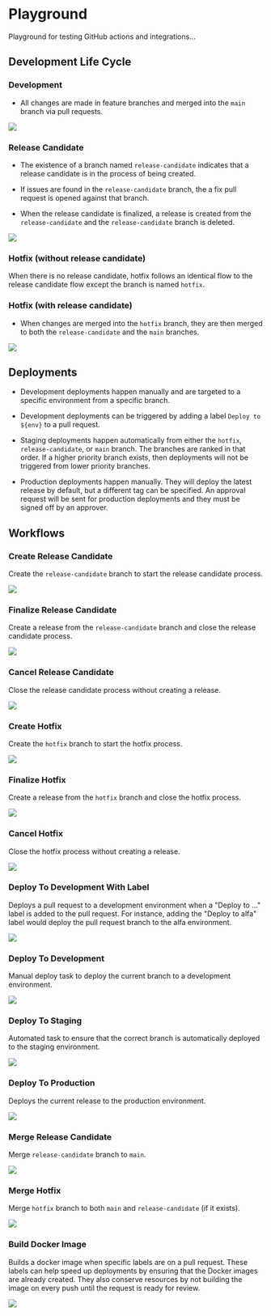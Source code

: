 # Playground

Playground for testing GitHub actions and integrations...

## Development Life Cycle
### Development

- All changes are made in feature branches and merged into the `main` branch via pull requests.

[![](https://mermaid.ink/img/pako:eNqdkbEOwjAMRH-l8lyGdsyMxMTEmsUkbhPRJJVxBlT13wlQJKSCQHg6nc9v8E1gkiVQ0HvZMY5Ox6qMSSF4WesjYzSu6gglM22aJeHInFKWlf9KeWYC-vgW1n6AtT_BAnFPX1nNH6zlRkeooWxKzJZ_TTdXgzgKpEEVaanDPIgGHecSxSzpcIkGlHCmGvJoUWjrsWcMoDoczsUl6yXx_tHBvYr5ClPdhQA?type=png)](https://mermaid-js.github.io/mermaid-live-editor/edit#pako:eNqdkbEOwjAMRH-l8lyGdsyMxMTEmsUkbhPRJJVxBlT13wlQJKSCQHg6nc9v8E1gkiVQ0HvZMY5Ox6qMSSF4WesjYzSu6gglM22aJeHInFKWlf9KeWYC-vgW1n6AtT_BAnFPX1nNH6zlRkeooWxKzJZ_TTdXgzgKpEEVaanDPIgGHecSxSzpcIkGlHCmGvJoUWjrsWcMoDoczsUl6yXx_tHBvYr5ClPdhQA)

### Release Candidate

- The existence of a branch named `release-candidate` indicates that a release candidate is in the process of being created.

- If issues are found in the `release-candidate` branch, the a fix pull request is opened against that branch.

- When the release candidate is finalized, a release is created from the `release-candidate` and the `release-candidate` branch is deleted.

[![](https://mermaid.ink/img/pako:eNqlkzFPwzAQhf-KdXM7JDBlbsXExIayHPYlsYjtyD0jUNX_jt3EiBJCoGSy7t6999nKHUE6RVBBq_nO49DVVsRPOmM0z89PHq3sREPIwdN28MJ5Rb4SxaTtSD67wJ8U3xhmkUFtFzM89YQH2kq0SitkylHlr1yuJTHkW5oPZeGM6vJd9GscKTLpzQ-JC0ZT_OizArlg8Ze4C-4yc99-fcKx_b_blFfeZiVixBFaVaKGSSNeihoEY5tq6bz6x8AGIkWsq7gKx9SrgTsyVEPyUNRg6DkZnaIUA7uHNyuhYh9oA2FIPDuNrUcDVYP9IVZJaXb-flyv85Zl5f7c-RAOaB-dy4Ond2pPNEM?type=png)](https://mermaid-js.github.io/mermaid-live-editor/edit#pako:eNqlkzFPwzAQhf-KdXM7JDBlbsXExIayHPYlsYjtyD0jUNX_jt3EiBJCoGSy7t6999nKHUE6RVBBq_nO49DVVsRPOmM0z89PHq3sREPIwdN28MJ5Rb4SxaTtSD67wJ8U3xhmkUFtFzM89YQH2kq0SitkylHlr1yuJTHkW5oPZeGM6vJd9GscKTLpzQ-JC0ZT_OizArlg8Ze4C-4yc99-fcKx_b_blFfeZiVixBFaVaKGSSNeihoEY5tq6bz6x8AGIkWsq7gKx9SrgTsyVEPyUNRg6DkZnaIUA7uHNyuhYh9oA2FIPDuNrUcDVYP9IVZJaXb-flyv85Zl5f7c-RAOaB-dy4Ond2pPNEM)

### Hotfix (without release candidate)

When there is no release candidate, hotfix follows an identical flow to the release candidate flow except the branch is named `hotfix`.

### Hotfix (with release candidate)

- When changes are merged into the `hotfix` branch, they are then merged to both the `release-candidate` and the `main` branches.

[![](https://mermaid.ink/img/pako:eNqlU7FuwyAQ_RV0czLE7uS5VadO3SqWK5xtVAMWgahVlH8vjo3l2E5rtUzo7r137zjuDMJKggIq5Z8dtjU3LB5htVa-v787NKJmJaEPjvatY9ZJcgU7DNiaxIcNfoJYiowgjcpM00zJgnFw1BAeiQPzWHWB04HDTf3a-lJ9ptr5_2oPmkPVvUAjlURPST67y9TkKlqWS8CF4g92-o5Wmpy88cNGfm9rpG9zNSX90vAq6Ca4Mk12yiYDzdJA__RYc0P3uJu05zbzic18YXP-ZbmBHUQXMS7j5py7HAdfk47_t9OQVGJofCd0iVAM3r5-GQGFd4F2ENrOz6PCyqGGosTmGKMklbfupd_G61Im5NM1MwJbNG_WJuLlG_hIQ6k?type=png)](https://mermaid-js.github.io/mermaid-live-editor/edit#pako:eNqlU7FuwyAQ_RV0czLE7uS5VadO3SqWK5xtVAMWgahVlH8vjo3l2E5rtUzo7r137zjuDMJKggIq5Z8dtjU3LB5htVa-v787NKJmJaEPjvatY9ZJcgU7DNiaxIcNfoJYiowgjcpM00zJgnFw1BAeiQPzWHWB04HDTf3a-lJ9ptr5_2oPmkPVvUAjlURPST67y9TkKlqWS8CF4g92-o5Wmpy88cNGfm9rpG9zNSX90vAq6Ca4Mk12yiYDzdJA__RYc0P3uJu05zbzic18YXP-ZbmBHUQXMS7j5py7HAdfk47_t9OQVGJofCd0iVAM3r5-GQGFd4F2ENrOz6PCyqGGosTmGKMklbfupd_G61Im5NM1MwJbNG_WJuLlG_hIQ6k)

## Deployments

- Development deployments happen manually and are targeted to a specific environment from a specific branch.

- Development deployments can be triggered by adding a label `Deploy to ${env}` to a pull request.

- Staging deployments happen automatically from either the `hotfix`, `release-candidate`, or `main` branch. The branches are ranked in that order. If a higher priority branch exists, then deployments will not be triggered from lower priority branches.

- Production deployments happen manually. They will deploy the latest release by default, but a different tag can be specified. An approval request will be sent for production deployments and they must be signed off by an approver.

## Workflows

### Create Release Candidate

Create the `release-candidate` branch to start the release candidate process.

[![](https://mermaid.ink/img/pako:eNptUbtuwzAM_BWBc_wDHlKgdbt1abNZHRiJroXKVKEHksD2v0eWjQKBq4HQHY_kSRxBOU1QQ2fdRfXoozg1kkU-PnH7kVhcnP9Zsl8rffbIqn-9mhDD6MkSBqoUsjYaI0nJVFJP8ypXnjL9XIralwLErmpruk3Qjqltcthwh8a2bzlk_GdNVNXxwcveXZZcxXSjMJUW_wqOYmI3Pbjc-y66xZVkOMBAfkCj85-Ni1RC7GkgCXW-auow2ShB8pylmKL7vLGCOvpEB0i_y2sbg98eB6g7tCGzpE10_n3dQ1nHfAcaNoxW?type=png)](https://mermaid-js.github.io/mermaid-live-editor/edit#pako:eNptUbtuwzAM_BWBc_wDHlKgdbt1abNZHRiJroXKVKEHksD2v0eWjQKBq4HQHY_kSRxBOU1QQ2fdRfXoozg1kkU-PnH7kVhcnP9Zsl8rffbIqn-9mhDD6MkSBqoUsjYaI0nJVFJP8ypXnjL9XIralwLErmpruk3Qjqltcthwh8a2bzlk_GdNVNXxwcveXZZcxXSjMJUW_wqOYmI3Pbjc-y66xZVkOMBAfkCj85-Ni1RC7GkgCXW-auow2ShB8pylmKL7vLGCOvpEB0i_y2sbg98eB6g7tCGzpE10_n3dQ1nHfAcaNoxW)

### Finalize Release Candidate

Create a release from the `release-candidate` branch and close the release candidate process.

[![](https://mermaid.ink/img/pako:eNp1ksFuwyAMhl_F4ty-QA6d1GXbZbt0vYUdWHBStAQqMGurpu8-B5JpVbscCLZ__8Ann0XtNIpCNJ071DvlCbaltMCfj7baRAsH57_G6kdOf3pl693T0QQKZ48dqoDLWllttCKU0mYBYFI8XHJXi_TK5UCb3LFVbfWCBF1KwuQDpNr5mNjvR9Ga_2MayIHFI8E3-mCcnWS1R3aYTKvHFM1uk0RzRLhOt6rKFMDNvadnzS3OYlXyMsWNMl31zAvHv3BguVxd0bjlw5IjDCcMQ7K4K1jBYN1wD9C_5PLJGdAVrVS4QnKHUhL9hXKLKUv4_dKKhejR98poHpLzKJWCdtijFAVvNTYqdiSFtBeWqkju_WRrUZCPuBBxP8ItjWq96kXRqC5wFrUh59_y4KX5u_wAyKfgcA?type=png)](https://mermaid-js.github.io/mermaid-live-editor/edit#pako:eNp1ksFuwyAMhl_F4ty-QA6d1GXbZbt0vYUdWHBStAQqMGurpu8-B5JpVbscCLZ__8Ann0XtNIpCNJ071DvlCbaltMCfj7baRAsH57_G6kdOf3pl693T0QQKZ48dqoDLWllttCKU0mYBYFI8XHJXi_TK5UCb3LFVbfWCBF1KwuQDpNr5mNjvR9Ga_2MayIHFI8E3-mCcnWS1R3aYTKvHFM1uk0RzRLhOt6rKFMDNvadnzS3OYlXyMsWNMl31zAvHv3BguVxd0bjlw5IjDCcMQ7K4K1jBYN1wD9C_5PLJGdAVrVS4QnKHUhL9hXKLKUv4_dKKhejR98poHpLzKJWCdtijFAVvNTYqdiSFtBeWqkju_WRrUZCPuBBxP8ItjWq96kXRqC5wFrUh59_y4KX5u_wAyKfgcA)

### Cancel Release Candidate

Close the release candidate process without creating a release.

[![](https://mermaid.ink/img/pako:eNplUDsOwjAMvUrkmV6gAwPKygJsDYNJXFrROshNVKGqd8dtBRLCgz_Pz0-2J_AxEJRQd3H0DUoyF-vYqEnm6pTZjFEeS_e6wYE6SnQQZN9Udi2MaMCBCo8c2oCK3Nb-ZyQyVVad1l9tUxT7H7F_-Y2ic45hBz1Jj23QXaeF6iA11JODUtNANeYuOXA8KxVziucXeyiTZNpBfi5L2Rbvgj2UNXaDohTaFOW43b--YX4DFFFcFg?type=png)](https://mermaid-js.github.io/mermaid-live-editor/edit#pako:eNplUDsOwjAMvUrkmV6gAwPKygJsDYNJXFrROshNVKGqd8dtBRLCgz_Pz0-2J_AxEJRQd3H0DUoyF-vYqEnm6pTZjFEeS_e6wYE6SnQQZN9Udi2MaMCBCo8c2oCK3Nb-ZyQyVVad1l9tUxT7H7F_-Y2ic45hBz1Jj23QXaeF6iA11JODUtNANeYuOXA8KxVziucXeyiTZNpBfi5L2Rbvgj2UNXaDohTaFOW43b--YX4DFFFcFg)

### Create Hotfix

Create the `hotfix` branch to start the hotfix process.

[![](https://mermaid.ink/img/pako:eNp1UstOwzAQ_BXL5_YHcgAJAggJJFR6Szgs8SaxSOzIXqut0v47GztAoSGH1T5mx5nRjrKyCmUm687uqhYciW1eGsGfC6bYBCN21n1M07fU1mYIVDxOUTjsEDwKgmaecvbi0KOhcQuNGFJ-fUrTBukJCD1t0iJDigck0cXmAt27A1O1d3vtyY-tpVrvBcbqi7JyyMs3EVfcxkLMwLQ8MylrsMg5zHUNuivuOXD9rVes11dJ4JnW2PzR9VdnHB8P6I-__nYZZuxxyYR_3Ylbl7TnHYbs5_cnTYuA-eVzry7di7jJptLIlezR9aAVX8Y4QUtJLfZYyoxThTWEjkpZmhNDIZB9PZhKZuQCrmQYFJPmGhoHvcxq6Dx3UWmy7jldWzy60ydz09vt?type=png)](https://mermaid-js.github.io/mermaid-live-editor/edit#pako:eNp1UstOwzAQ_BXL5_YHcgAJAggJJFR6Szgs8SaxSOzIXqut0v47GztAoSGH1T5mx5nRjrKyCmUm687uqhYciW1eGsGfC6bYBCN21n1M07fU1mYIVDxOUTjsEDwKgmaecvbi0KOhcQuNGFJ-fUrTBukJCD1t0iJDigck0cXmAt27A1O1d3vtyY-tpVrvBcbqi7JyyMs3EVfcxkLMwLQ8MylrsMg5zHUNuivuOXD9rVes11dJ4JnW2PzR9VdnHB8P6I-__nYZZuxxyYR_3Ylbl7TnHYbs5_cnTYuA-eVzry7di7jJptLIlezR9aAVX8Y4QUtJLfZYyoxThTWEjkpZmhNDIZB9PZhKZuQCrmQYFJPmGhoHvcxq6Dx3UWmy7jldWzy60ydz09vt)

### Finalize Hotfix

Create a release from the `hotfix` branch and close the hotfix process.

[![](https://mermaid.ink/img/pako:eNp1kkFugzAQRa8y8jq5AItUSmm7aTdpdrgLFwawCnZkjxsiyN072KRqlJSF8Xw_fXu-ZhSlrVBkou7ssWyVI9jn0gB_LphiFwwcrfuaTz-S_OmUKdunQXvyY2up1oOUJqmAUX44J7RBelWEnnbYofK4V03xggRdFMElFUg1F-_QH2Zoy_9ZBrJgcCD4Rue1NQtWOmSHxbR4jNXFbUEqrgi38VVFHgtIj10auHDWYJHzstS10l3xzAvXvzHAer256vs2CUYGmE7op2hxF9jAZOx0L5V_40o3p1SuIooHVznciSZCf5O4zSYh3L80YiV6dL3SFY_DOKNSUIs9SpHxtsJahY6kkObMqApk30-mFBm5gCsRDhVfnGvVONWLrFadZxUrTda9pRGLk3b-AY7C2D4?type=png)](https://mermaid-js.github.io/mermaid-live-editor/edit#pako:eNp1kkFugzAQRa8y8jq5AItUSmm7aTdpdrgLFwawCnZkjxsiyN072KRqlJSF8Xw_fXu-ZhSlrVBkou7ssWyVI9jn0gB_LphiFwwcrfuaTz-S_OmUKdunQXvyY2up1oOUJqmAUX44J7RBelWEnnbYofK4V03xggRdFMElFUg1F-_QH2Zoy_9ZBrJgcCD4Rue1NQtWOmSHxbR4jNXFbUEqrgi38VVFHgtIj10auHDWYJHzstS10l3xzAvXvzHAer256vs2CUYGmE7op2hxF9jAZOx0L5V_40o3p1SuIooHVznciSZCf5O4zSYh3L80YiV6dL3SFY_DOKNSUIs9SpHxtsJahY6kkObMqApk30-mFBm5gCsRDhVfnGvVONWLrFadZxUrTda9pRGLk3b-AY7C2D4)

### Cancel Hotfix

Close the hotfix process without creating a release.

[![](https://mermaid.ink/img/pako:eNplTzEOwjAM_ErkmX6gAwPKygJsDYNJHFqRJig4Kqjq33FbgYTwYPnO55NvBJscQQ0-pMG2mFmdtIlKKpfYHEpUQ8q3eXteaUeBmHYZo20bvQDVJvbdU10W8qNLkRotTfDXUFXV9sfh33OVyJ2JsIGeco-dkwfHWWqAW-rJQC2jI48lsAETJ5Fi4XR8RQs150IbKHeHTLrDa8Yeao_hISy5jlPer6GX7NMb5HJX_Q?type=png)](https://mermaid-js.github.io/mermaid-live-editor/edit#pako:eNplTzEOwjAM_ErkmX6gAwPKygJsDYNJHFqRJig4Kqjq33FbgYTwYPnO55NvBJscQQ0-pMG2mFmdtIlKKpfYHEpUQ8q3eXteaUeBmHYZo20bvQDVJvbdU10W8qNLkRotTfDXUFXV9sfh33OVyJ2JsIGeco-dkwfHWWqAW-rJQC2jI48lsAETJ5Fi4XR8RQs150IbKHeHTLrDa8Yeao_hISy5jlPer6GX7NMb5HJX_Q)

### Deploy To Development With Label

Deploys a pull request to a development environment when a "Deploy to ..." label is added to the pull request. For instance, adding the "Deploy to alfa" label would deploy the pull request branch to the alfa environment.

[![](https://mermaid.ink/img/pako:eNp1kk1OwzAQha9ied1eIAsQKN2BhICd3cU0njQW_gnOuFClvTuuXYEpJYvEefONxu9pZt55hbzhvfEf3QCB2GsrHUuPgQ0acacUG6MxLOB7xImKvC7IAFOLo_H7h5M4P1WclC5Vmcrl0nR7LF1bpJXb6eCdRUdi9UkBOmL4o7E-ePtrUkDrd5jHiOd8LuVC1hc8N2yiNkqI-9OHtb57w8C0hS2uz0C5mRDFAINxNLoD0t59E96haNMr_VeRsOXy5sL5tTQydtjjdLgw_D_s_CEPvRZTJqoU_sSSgey6CiCLxWntush5El9wi8GCVmkJ5hMkOQ1oUfImHRX2EA1JLt0xoRDJv-xdxxsKERc8jgoIWw3bAJY3PZgpqag0-fBYFivv1_ELHtDU8g?type=png)](https://mermaid-js.github.io/mermaid-live-editor/edit#pako:eNp1kk1OwzAQha9ied1eIAsQKN2BhICd3cU0njQW_gnOuFClvTuuXYEpJYvEefONxu9pZt55hbzhvfEf3QCB2GsrHUuPgQ0acacUG6MxLOB7xImKvC7IAFOLo_H7h5M4P1WclC5Vmcrl0nR7LF1bpJXb6eCdRUdi9UkBOmL4o7E-ePtrUkDrd5jHiOd8LuVC1hc8N2yiNkqI-9OHtb57w8C0hS2uz0C5mRDFAINxNLoD0t59E96haNMr_VeRsOXy5sL5tTQydtjjdLgw_D_s_CEPvRZTJqoU_sSSgey6CiCLxWntush5El9wi8GCVmkJ5hMkOQ1oUfImHRX2EA1JLt0xoRDJv-xdxxsKERc8jgoIWw3bAJY3PZgpqag0-fBYFivv1_ELHtDU8g)

### Deploy To Development

Manual deploy task to deploy the current branch to a development environment.

[![](https://mermaid.ink/img/pako:eNpNULFuQyEM_BXkOfmBN3SoWDp0abtBBvfhl6CAjSgkiqL8e3kQRc-Dbc4n7nR3mMURTLAEuc4nzEX9aMuqVa5sviqrq-Tzej0M2HOqxXysXTm6UJAUiYsivvgsvO5P5m_1wRnzvg6lZT5TVj7ikQ5PgqMU5GaM7lNhSsHPWLzwiyFMRrfW3i9Xar9_GzY2jjrYFTfiHRwqW8UBt18tww4i5YjetQzuK8lCOVEkC1NbHS1YQ7Fg-dGoWIt833iGqeRKO6jJYSHt8ZgxwrRg-GsoOV8kf45ce7yPf58VeZo?type=png)](https://mermaid-js.github.io/mermaid-live-editor/edit#pako:eNpNULFuQyEM_BXkOfmBN3SoWDp0abtBBvfhl6CAjSgkiqL8e3kQRc-Dbc4n7nR3mMURTLAEuc4nzEX9aMuqVa5sviqrq-Tzej0M2HOqxXysXTm6UJAUiYsivvgsvO5P5m_1wRnzvg6lZT5TVj7ikQ5PgqMU5GaM7lNhSsHPWLzwiyFMRrfW3i9Xar9_GzY2jjrYFTfiHRwqW8UBt18tww4i5YjetQzuK8lCOVEkC1NbHS1YQ7Fg-dGoWIt833iGqeRKO6jJYSHt8ZgxwrRg-GsoOV8kf45ce7yPf58VeZo)

### Deploy To Staging

Automated task to ensure that the correct branch is automatically deployed to the staging environment.

[![](https://mermaid.ink/img/pako:eNqNVMluwyAQ_RXEufkBH1opcY-5tL2ZHCYwjlExWBiriZL8e1ncxk281AczzLw3uzhTbgTSjJbKfPEKrCMfOdPEfzXaAxYbb06i2CV9ZVwpj2sLmlfndGFM7-P95ZowFhVCixvQQgpw2KN79Yr_6B-INUjdg4P4YB8Gfz3K1rVvm_skCEbDNGXrPS-QxgtI9Jky7rzsO6lEUazDQXLDP9ESWcMBd30vBTbKnIoijyeBplGSg5NG_yKMxiL3P38fzIWsVs9_KnusNUIuJ2wvKY8phDaXiXLnWjHwPjaTZWoIe5v29HQHgUIvloDB7aDcW4TZhMNGjBOCv7m4gfnPFG_Q6ZYn5PIOjoZcJtx1J4rRkhZxuJRJHX3TJ-qXzndG-IfiHECMugprZDTzosASOuUYZfrqodA5837SnGbOdvhEuybkkks4WKhpVoJqvRaFdMZu0-MT36DrN6y5nAk?type=png)](https://mermaid-js.github.io/mermaid-live-editor/edit#pako:eNqNVMluwyAQ_RXEufkBH1opcY-5tL2ZHCYwjlExWBiriZL8e1ncxk281AczzLw3uzhTbgTSjJbKfPEKrCMfOdPEfzXaAxYbb06i2CV9ZVwpj2sLmlfndGFM7-P95ZowFhVCixvQQgpw2KN79Yr_6B-INUjdg4P4YB8Gfz3K1rVvm_skCEbDNGXrPS-QxgtI9Jky7rzsO6lEUazDQXLDP9ESWcMBd30vBTbKnIoijyeBplGSg5NG_yKMxiL3P38fzIWsVs9_KnusNUIuJ2wvKY8phDaXiXLnWjHwPjaTZWoIe5v29HQHgUIvloDB7aDcW4TZhMNGjBOCv7m4gfnPFG_Q6ZYn5PIOjoZcJtx1J4rRkhZxuJRJHX3TJ-qXzndG-IfiHECMugprZDTzosASOuUYZfrqodA5837SnGbOdvhEuybkkks4WKhpVoJqvRaFdMZu0-MT36DrN6y5nAk)

### Deploy To Production

Deploys the current release to the production environment.

[![](https://mermaid.ink/img/pako:eNp9krFuwyAQhl8FMScv4KFSK0td2sXJhjNc4ezQYHDx0Shy_O7F4FZRasUDmP--s_isG7l0CnnBG-PO8gie2L6sLYuPD1ZUwbKz86e5esjxgPQGhANVaBAGFDskZlLCfI4Wsr0j99CK138wI2iXho-gjRLiZd5Y6eQJPdMdtHhYAI9fIbY-971332DGKp8ZLMGUMYW9cRchyrTPVaMlkHb290PKWRRlXOL5z5Ztt09rl173fkyvFFJDUryxTeGd1qprAq9ZFNV1cXyAevxESQmNnrc_JtVzyDe8Q9-BVnEExhmqOR2xw5oX8VVhA8FQzWs7RRQCud3FSl6QD7jhoVfRsdTQeuh40YAZYopKk_PveazSdE0_CZ3WTw?type=png)](https://mermaid-js.github.io/mermaid-live-editor/edit#pako:eNp9krFuwyAQhl8FMScv4KFSK0td2sXJhjNc4ezQYHDx0Shy_O7F4FZRasUDmP--s_isG7l0CnnBG-PO8gie2L6sLYuPD1ZUwbKz86e5esjxgPQGhANVaBAGFDskZlLCfI4Wsr0j99CK138wI2iXho-gjRLiZd5Y6eQJPdMdtHhYAI9fIbY-971332DGKp8ZLMGUMYW9cRchyrTPVaMlkHb290PKWRRlXOL5z5Ztt09rl173fkyvFFJDUryxTeGd1qprAq9ZFNV1cXyAevxESQmNnrc_JtVzyDe8Q9-BVnEExhmqOR2xw5oX8VVhA8FQzWs7RRQCud3FSl6QD7jhoVfRsdTQeuh40YAZYopKk_PveazSdE0_CZ3WTw)

### Merge Release Candidate

Merge `release-candidate` branch to `main`.

[![](https://mermaid.ink/img/pako:eNp9kTtuwzAMhq8icI4v4KFdvBopmm5WBkKiEwOy5OqBIrB999JSgKRpWg0C-evjQ-QMymmCGnrjvtQZfRQfjbSCz0j-RJ0nQxioUmj1oDFS0fXxDmpxsF27WeIXLqWNToxMPEYcklIUwpwDGQvF75N5XQvqJrIb-ZaMeafPRCF2e9bExAKXyso1rXaWuoYv9u8Kiap6uZV86ODn47Wf511mdLlQWHKl_yDrlmed__mlHFWSwg44Jw9L80bmLUJCPNNIEmo2NfWYTJQg7coopugOF6ugjj7RDtK0DbwZ8ORxhLpHE1glPUTn27LlvOz1G1ZYrx4?type=png)](https://mermaid-js.github.io/mermaid-live-editor/edit#pako:eNp9kTtuwzAMhq8icI4v4KFdvBopmm5WBkKiEwOy5OqBIrB999JSgKRpWg0C-evjQ-QMymmCGnrjvtQZfRQfjbSCz0j-RJ0nQxioUmj1oDFS0fXxDmpxsF27WeIXLqWNToxMPEYcklIUwpwDGQvF75N5XQvqJrIb-ZaMeafPRCF2e9bExAKXyso1rXaWuoYv9u8Kiap6uZV86ODn47Wf511mdLlQWHKl_yDrlmed__mlHFWSwg44Jw9L80bmLUJCPNNIEmo2NfWYTJQg7coopugOF6ugjj7RDtK0DbwZ8ORxhLpHE1glPUTn27LlvOz1G1ZYrx4)

### Merge Hotfix

Merge `hotfix` branch to both `main` and `release-candidate` (if it exists).

[![](https://mermaid.ink/img/pako:eNqNVE1vgzAM_Sso5_IHOGyHsSPa1O5GeoiIKUghYSTRWgH_fSaAYIyPckCJ7edn-yWpSaI4kICkQv0kGauM9xVS6eFXQHWDOFMmze_9hl9nnojlMo66lVeBAKbBT5jkOWcGKJVGeQVGLBEXmySgde2AGKb7fWrFa9uHqhJkF_lphTjDtwVt4g-0eSUakMpZhrQD8dvI-37PtdH1Wj3gXCOJq-e8QA_d9B33LfzLdN3BP9fbEvVMn1xJiEP84X5WgOf7L9NoF5P-6xxqW1fDhTYP0M3GRPdgUjVrmm2K6VB7NOu-iawbxnGk62ZVph0Fp5ltaHus_ox9KvQYME5x53Q8dYRcto6YnAiy4hXkeLnrDkuJyaAASgJcckiZFYYSKlsMZdaoy0MmJDCVhROxZZc3zNmtYgUJUiY0WoHnRlVR_2C4d6P9Bfveh5E?type=png)](https://mermaid-js.github.io/mermaid-live-editor/edit#pako:eNqNVE1vgzAM_Sso5_IHOGyHsSPa1O5GeoiIKUghYSTRWgH_fSaAYIyPckCJ7edn-yWpSaI4kICkQv0kGauM9xVS6eFXQHWDOFMmze_9hl9nnojlMo66lVeBAKbBT5jkOWcGKJVGeQVGLBEXmySgde2AGKb7fWrFa9uHqhJkF_lphTjDtwVt4g-0eSUakMpZhrQD8dvI-37PtdH1Wj3gXCOJq-e8QA_d9B33LfzLdN3BP9fbEvVMn1xJiEP84X5WgOf7L9NoF5P-6xxqW1fDhTYP0M3GRPdgUjVrmm2K6VB7NOu-iawbxnGk62ZVph0Fp5ltaHus_ox9KvQYME5x53Q8dYRcto6YnAiy4hXkeLnrDkuJyaAASgJcckiZFYYSKlsMZdaoy0MmJDCVhROxZZc3zNmtYgUJUiY0WoHnRlVR_2C4d6P9Bfveh5E)

### Build Docker Image

Builds a docker image when specific labels are on a pull request. These labels can help speed up deployments by ensuring that the Docker images are already created. They also conserve resources by not building the image on every push until the request is ready for review.

[![](https://mermaid.ink/img/pako:eNptUc1qwzAMfhWjc_sCOWxs5NhBYbvZPaix0pg5ducfRkny7lXtbsugPgh9P-gT1gSd1wQN9NZ_dwOGJD5a5QS_c46D3HPhzloR6CtTTIcqWjySlS9a_xMrfbcMGHc3OO1XDqUc8-KYjdXV_bxUe6GkfC1K67tPCsKMeKLDfZ72jmTLhfHfhmK7ffqNWu32gP9BRZovFOca-kh1fi6Bq92KUDnYwEhhRKP556abR0EaaCQFDbeaesw2KVBuYSvm5N8vroMmhUwbyGeNiVqDp4AjND3ayCxpk3x4q9coR1muGS-KZg?type=png)](https://mermaid-js.github.io/mermaid-live-editor/edit#pako:eNptUc1qwzAMfhWjc_sCOWxs5NhBYbvZPaix0pg5ducfRkny7lXtbsugPgh9P-gT1gSd1wQN9NZ_dwOGJD5a5QS_c46D3HPhzloR6CtTTIcqWjySlS9a_xMrfbcMGHc3OO1XDqUc8-KYjdXV_bxUe6GkfC1K67tPCsKMeKLDfZ72jmTLhfHfhmK7ffqNWu32gP9BRZovFOca-kh1fi6Bq92KUDnYwEhhRKP556abR0EaaCQFDbeaesw2KVBuYSvm5N8vroMmhUwbyGeNiVqDp4AjND3ayCxpk3x4q9coR1muGS-KZg)
